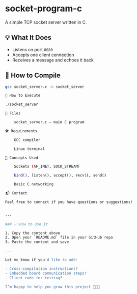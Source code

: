 # socket-program-c

A simple TCP socket server written in C.

## 💡 What It Does

- Listens on port `8080`  
- Accepts one client connection  
- Receives a message and echoes it back  

## 🔧 How to Compile

```bash
gcc socket_server.c -o socket_server

🚀 How to Execute

./socket_server

📂 Files

    socket_server.c – main C program

🛠️ Requirements

    GCC compiler

    Linux terminal

🧠 Concepts Used

    Sockets (AF_INET, SOCK_STREAM)

    bind(), listen(), accept(), recv(), send()

    Basic C networking

📬 Contact

Feel free to connect if you have questions or suggestions!


---

### ✅ How to Use It

1. Copy the content above
2. Open your `README.md` file in your GitHub repo
3. Paste the content and save

---

Let me know if you'd like to add:

- Cross-compilation instructions?
- Embedded board communication steps?
- Client code for testing?

I’m happy to help you grow this project 👨‍💻✨
